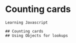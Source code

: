 # Counting cards

    Learning Javascript  

    ## Counting cards
    ## Using Objects for lookups          